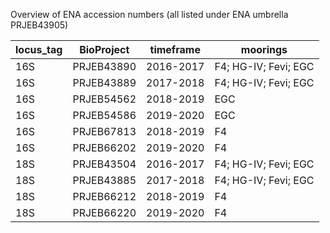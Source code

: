 Overview of ENA accession numbers (all listed under ENA umbrella PRJEB43905)

| locus_tag | BioProject | timeframe | moorings             |
|-----------|------------|-----------|----------------------|
| 16S       | PRJEB43890 | 2016-2017 | F4; HG-IV; Fevi; EGC |
| 16S       | PRJEB43889 | 2017-2018 | F4; HG-IV; Fevi; EGC |
| 16S       | PRJEB54562 | 2018-2019 | EGC                  |
| 16S       | PRJEB54586 | 2019-2020 | EGC                  |
| 16S       | PRJEB67813 | 2018-2019 | F4                   |
| 16S       | PRJEB66202 | 2019-2020 | F4                   |
| 18S       | PRJEB43504 | 2016-2017 | F4; HG-IV; Fevi; EGC |
| 18S       | PRJEB43885 | 2017-2018 | F4; HG-IV; Fevi; EGC |
| 18S       | PRJEB66212 | 2018-2019 | F4                   |
| 18S       | PRJEB66220 | 2019-2020 | F4                   |
